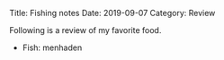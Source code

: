 Title: Fishing notes
Date: 2019-09-07
Category: Review

Following is a review of my favorite food.

  * Fish: menhaden
